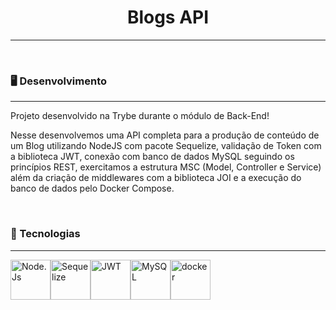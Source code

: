 <h1 align="center">Blogs API</h1>

------------

</br>
<h3>🖥️ Desenvolvimento</h3>

------------

<p>Projeto desenvolvido na <a hrefo=https://www.betrybe.com>Trybe</a> durante o módulo de Back-End!</p>
<p>Nesse desenvolvemos uma API completa para a produção de conteúdo de um Blog utilizando NodeJS com pacote Sequelize, validação de Token com a biblioteca JWT, conexão com banco de dados MySQL seguindo os princípios REST, exercitamos a estrutura MSC (Model, Controller e Service) além da criação de middlewares com a biblioteca JOI e a execução do banco de dados pelo Docker Compose.</p>

</br>
<h3>🦾 Tecnologias</h3>

------------

<div style="display: flex; align-items: center; justify-content: space-between; width: 260px">
<img src="https://nodejs.org/static/images/logo.svg" width="64px" alt="Node.Js">
<img src="https://sequelize.org/img/logo.svg" width="64px" alt="Sequelize">
<img src="https://jwt.io/img/pic_logo.svg" width="64px" alt="JWT">
<img src="https://cdn3.emoji.gg/emojis/3046_MySQL.png" width="64px" alt="MySQL">
<img src=https://external-content.duckduckgo.com/iu/?u=https%3A%2F%2Ftse2.mm.bing.net%2Fth%3Fid%3DOIP.39On_K_Tb95XStMK9aMx6wAAAA%26pid%3DApi&f=1&ipt=b76af1419cb1b50b7769b90ef64948596bcbc3cc3ebb150ec3aaaffe48aa03de&ipo=images style="width: 64px" alt="docker"/>
</div>
